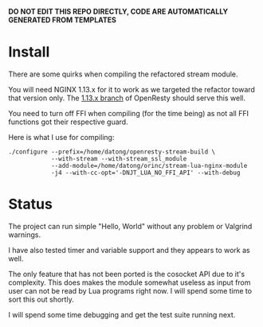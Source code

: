 **DO NOT EDIT THIS REPO DIRECTLY, CODE ARE AUTOMATICALLY GENERATED FROM TEMPLATES**

# Install

There are some quirks when compiling the refactored stream module.

You will need NGINX 1.13.x for it to work as we targeted the refactor toward
that version only. The [1.13.x branch](https://github.com/openresty/openresty/tree/1.13.x)
of OpenResty should serve this well.

You need to turn off FFI when compiling (for the time being) as not all FFI functions got
their respective guard.

Here is what I use for compiling:

```shell
./configure --prefix=/home/datong/openresty-stream-build \
            --with-stream --with-stream_ssl_module
            --add-module=/home/datong/orinc/stream-lua-nginx-module
            -j4 --with-cc-opt='-DNJT_LUA_NO_FFI_API' --with-debug
```

# Status
The project can run simple "Hello, World" without any problem or Valgrind warnings.

I have also tested timer and variable support and they appears to work as well.

The only feature that has not been ported is the cosocket API due to it's
complexity. This does makes the module somewhat useless as input from user can not be read by
Lua programs right now. I will spend some time to sort this out shortly.

I will spend some time debugging and get the test suite running next.
